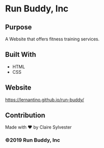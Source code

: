 # Run Buddy, Inc

## Purpose
A Website that offers fitness training services.

## Built With
* HTML
* CSS

## Website  
https://lernantino.github.io/run-buddy/

## Contribution
Made with ❤️ by Claire Sylvester

### &copy;2019 Run Buddy, Inc

